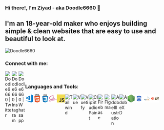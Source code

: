 ### Hi there!, I'm Ziyad - aka Doodle6660 👋


## I'm an 18-year-old maker who enjoys building simple & clean websites that are easy to use and beautiful to look at.

<img src="https://cdn.discordapp.com/attachments/779282536585101313/805087738046316554/github_banner_asdasdasd.png" alt="Doodle6660" width="1000" />

### Connect with me:

[<img align="left" alt="Doodle6660 | Twitter" width="22px" src="https://cdn.discordapp.com/attachments/779282536585101313/805423091135414332/discord.svg" />](https://discordapp.com/invite/98m2uSV)
[<img align="left" alt="Doodle6660 | Instagram" width="22px" src="https://cdn.discordapp.com/attachments/779282536585101313/805423055690137610/instagram.svg" />](https://www.instagram.com/maoiikun/)
[<img align="left" alt="Doodle6660 | Whatsapp" width="22px" src="https://cdn.discordapp.com/attachments/779282536585101313/805428053094039622/whatsapp.svg" />](https://wa.me/6282117855840)

<br />

### Languages and Tools:

<img align="left" alt="Visual Studio Code" width="26px" src="https://raw.githubusercontent.com/github/explore/80688e429a7d4ef2fca1e82350fe8e3517d3494d/topics/visual-studio-code/visual-studio-code.png" />
<img align="left" alt="HTML5" width="26px" src="https://raw.githubusercontent.com/github/explore/80688e429a7d4ef2fca1e82350fe8e3517d3494d/topics/html/html.png" />
<img align="left" alt="CSS3" width="26px" src="https://raw.githubusercontent.com/github/explore/80688e429a7d4ef2fca1e82350fe8e3517d3494d/topics/css/css.png" />
<img align="left" alt="Sass" width="26px" src="https://raw.githubusercontent.com/github/explore/80688e429a7d4ef2fca1e82350fe8e3517d3494d/topics/sass/sass.png" />
<img align="left" alt="JavaScript" width="26px" src="https://raw.githubusercontent.com/github/explore/80688e429a7d4ef2fca1e82350fe8e3517d3494d/topics/javascript/javascript.png" />
<img align="left" alt="Tailwind" width="26px" src="https://cdn.discordapp.com/attachments/779282536585101313/805425539309502494/tailwind-css.svg" />
<img align="left" alt="Vue" width="26px" src="https://cdn.discordapp.com/attachments/779282536585101313/805425540051894282/vuejs.svg" />
<img align="left" alt="Vuetify" width="26px" src="https://cdn.discordapp.com/attachments/779282536585101313/805425524988968980/vuetify.svg" />
<img align="left" alt="ClipStudioPaint" width="30px" src="https://cdn.discordapp.com/attachments/779282536585101313/805425534275944468/clipstudiopaint.svg" />
<img align="left" alt="Firebase" width="22px" src="https://cdn.discordapp.com/attachments/779282536585101313/805425539028090890/firebase.svg" />
<img align="left" alt="Figma" width="22px" src="https://cdn.discordapp.com/attachments/779282536585101313/805425535681298462/figma.svg" />
<img align="left" alt="AdobeIllustration" width="26px" src="https://cdn.discordapp.com/attachments/779282536585101313/805425529968001054/adobe-illustrator.svg" />
<img align="left" alt="AdobeXD" width="26px" src="https://cdn.discordapp.com/attachments/779282536585101313/805425532103688212/adobe-xd.svg" />
<img align="left" alt="Node.js" width="26px" src="https://raw.githubusercontent.com/github/explore/80688e429a7d4ef2fca1e82350fe8e3517d3494d/topics/nodejs/nodejs.png" />
<img align="left" alt="SQL" width="26px" src="https://raw.githubusercontent.com/github/explore/80688e429a7d4ef2fca1e82350fe8e3517d3494d/topics/sql/sql.png" />
<img align="left" alt="MySQL" width="26px" src="https://raw.githubusercontent.com/github/explore/80688e429a7d4ef2fca1e82350fe8e3517d3494d/topics/mysql/mysql.png" />
<img align="left" alt="Git" width="26px" src="https://raw.githubusercontent.com/github/explore/80688e429a7d4ef2fca1e82350fe8e3517d3494d/topics/git/git.png" />

<br />
<br />
